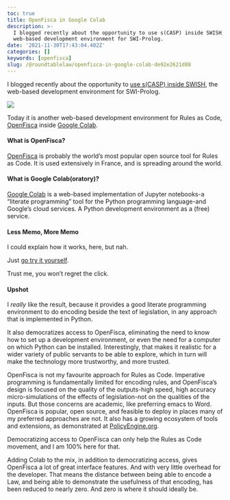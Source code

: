 ```yaml
---
toc: true
title: OpenFisca in Google Colab
description: >-
  I blogged recently about the opportunity to use s(CASP) inside SWISH, the
  web-based development environment for SWI-Prolog.
date: '2021-11-30T17:43:04.402Z'
categories: []
keywords: [openfisca]
slug: /@roundtablelaw/openfisca-in-google-colab-de92e2621d88
---
```


I blogged recently about the opportunity to [use s(CASP) inside SWISH](/post/roundtablelaw/s-casp-swi-prolog-ccf8e53c951a), the web-based development environment for SWI-Prolog.

![](/1__8aKzhnDy6oE0omexcsIeMw.png)

Today it is another web-based development environment for Rules as Code, [OpenFisca](https://openfisca.org/en/) inside [Google Colab](https://colab.research.google.com/).

#### What is OpenFisca?

[OpenFisca](https://openfisca.org/en/) is probably the world’s most popular open source tool for Rules as Code. It is used extensively in France, and is spreading around the world.

#### What is Google Colab(oratory)?

[Google Colab](https://colab.research.google.com/) is a web-based implementation of Jupyter notebooks-a “literate programming” tool for the Python programming language-and Google’s cloud services. A Python development environment as a (free) service.

#### Less Memo, More Memo

I could explain how it works, here, but nah.

Just [go try it yourself](https://colab.research.google.com/drive/1A-L2GwDPHJkH8H4wZUwedD7-hcKXm5WZ?usp=sharing).

Trust me, you won’t regret the click.

#### Upshot

I _really_ like the result, because it provides a good literate programming environment to do encoding beside the text of legislation, in any approach that is implemented in Python.

It also democratizes access to OpenFisca, eliminating the need to know how to set up a development environment, or even the need for a computer on which Python can be installed. Interestingly, that makes it realistic for a wider variety of public servants to be able to explore, which in turn will make the technology more trustworthy, and more trusted.

OpenFisca is not my favourite approach for Rules as Code. Imperative programming is fundamentally limited for encoding rules, and OpenFisca’s design is focused on the quality of the outputs-high speed, high accuracy micro-simulations of the effects of legislation-not on the qualities of the inputs. But those concerns are academic, like preferring emacs to Word. OpenFisca is popular, open source, and feasible to deploy in places many of my preferred approaches are not. It also has a growing ecosystem of tools and extensions, as demonstrated at [PolicyEngine.org](https://policyengine.org).

Democratizing access to OpenFisca can only help the Rules as Code movement, and I am 100% here for that.

Adding Colab to the mix, in addition to democratizing access, gives OpenFisca a lot of great interface features. And with very little overhead for the developer. That means the distance between being able to encode a Law, and being able to demonstrate the usefulness of that encoding, has been reduced to nearly zero. And zero is where it should ideally be.